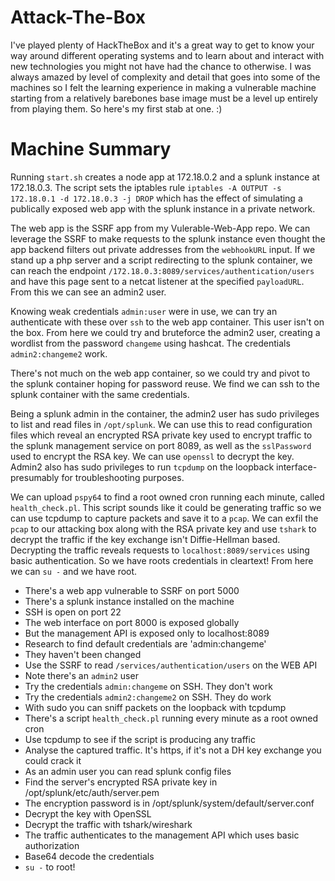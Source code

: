 # Attack-The-Box

I've played plenty of HackTheBox and it's a great way to get to know your way around different operating systems and to learn about and interact with new technologies you might not have had the chance to otherwise. I was always amazed by level of complexity and detail that goes into some of the machines so I felt the learning experience in making a vulnerable machine starting from a relatively barebones base image must be a level up entirely from playing them. So here's my first stab at one. :)

# Machine Summary

Running `start.sh` creates a node app at 172.18.0.2 and a splunk instance at 172.18.0.3. The script sets the iptables rule `iptables -A OUTPUT -s 172.18.0.1 -d 172.18.0.3 -j DROP` which has the effect of simulating a publically exposed web app with the splunk instance in a private network.

The web app is the SSRF app from my Vulerable-Web-App repo. We can leverage the SSRF to make requests to the splunk instance even thought the app backend filters out private addresses from the `webhookURL` input. If we stand up a php server and a script redirecting to the splunk container, we can reach the endpoint `/172.18.0.3:8089/services/authentication/users` and have this page sent to a netcat listener at the specified `payloadURL`. From this we can see an admin2 user.

Knowing weak credentials `admin:user` were in use, we can try an authenticate with these over `ssh` to the web app container. This user isn't on the box. From here we could try and bruteforce the admin2 user, creating a wordlist from the password `changeme` using hashcat. The credentials `admin2:changeme2` work.

There's not much on the web app container, so we could try and pivot to the splunk container hoping for password reuse. We find we can ssh to the splunk container with the same credentials.

Being a splunk admin in the container, the admin2 user has sudo privileges to list and read files in `/opt/splunk`. We can use this to read configuration files which reveal an encrypted RSA private key used to encrypt traffic to the splunk management service on port 8089, as well as the `sslPassword` used to encrypt the RSA key. We can use `openssl` to decrypt the key. Admin2 also has sudo privileges to run `tcpdump` on the loopback interface- presumably for troubleshooting purposes. 

We can upload `pspy64` to find a root owned cron running each minute, called `health_check.pl`. This script sounds like it could be generating traffic so we can use tcpdump to capture packets and save it to a `pcap`. We can exfil the `pcap` to our attacking box along with the RSA private key and use `tshark` to decrypt the traffic if the key exchange isn't Diffie-Hellman based. Decrypting the traffic reveals requests to `localhost:8089/services` using basic authentication. So we have roots credentials in cleartext! From here we can `su -` and we have root.

- There's a web app vulnerable to SSRF on port 5000
- There's a splunk instance installed on the machine
- SSH is open on port 22
- The web interface on port 8000 is exposed globally
- But the management API is exposed only to localhost:8089
- Research to find default credentials are 'admin:changeme'
- They haven't been changed
- Use the SSRF to read `/services/authentication/users` on the WEB API
- Note there's an `admin2` user
- Try the credentials `admin:changeme` on SSH. They don't work
- Try the credentials `admin2:changeme2` on SSH. They do work
- With sudo you can sniff packets on the loopback with tcpdump 
- There's a script `health_check.pl` running every minute as a root owned cron 
- Use tcpdump to see if the script is producing any traffic 
- Analyse the captured traffic. It's https, if it's not a DH key exchange you could crack it
- As an admin user you can read splunk config files
- Find the server's encrypted RSA private key in /opt/splunk/etc/auth/server.pem
- The encryption password is in /opt/splunk/system/default/server.conf 
- Decrypt the key with OpenSSL
- Decrypt the traffic with tshark/wireshark
- The traffic authenticates to the management API which uses basic authorization
- Base64 decode the credentials
- `su -` to root!
